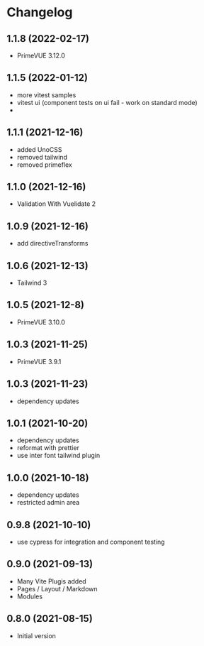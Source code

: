# Changelog

## 1.1.8 (2022-02-17)
- PrimeVUE 3.12.0

## 1.1.5 (2022-01-12)
* more vitest samples
* vitest ui (component tests on ui fail - work on standard mode)
* 
## 1.1.1 (2021-12-16)
- added UnoCSS
- removed tailwind
- removed primeflex

## 1.1.0 (2021-12-16)
* Validation With Vuelidate 2

## 1.0.9 (2021-12-16)
* add directiveTransforms

## 1.0.6 (2021-12-13)
- Tailwind 3

## 1.0.5 (2021-12-8)
- PrimeVUE 3.10.0

## 1.0.3 (2021-11-25)
- PrimeVUE 3.9.1

## 1.0.3 (2021-11-23)
- dependency updates

## 1.0.1 (2021-10-20)
- dependency updates
- reformat with prettier
- use inter font tailwind plugin

## 1.0.0 (2021-10-18)
- dependency updates
- restricted admin area

## 0.9.8 (2021-10-10)
- use cypress for integration and component testing

## 0.9.0 (2021-09-13)
- Many Vite Plugis added
- Pages / Layout / Markdown
- Modules

## 0.8.0 (2021-08-15)
- Initial version
